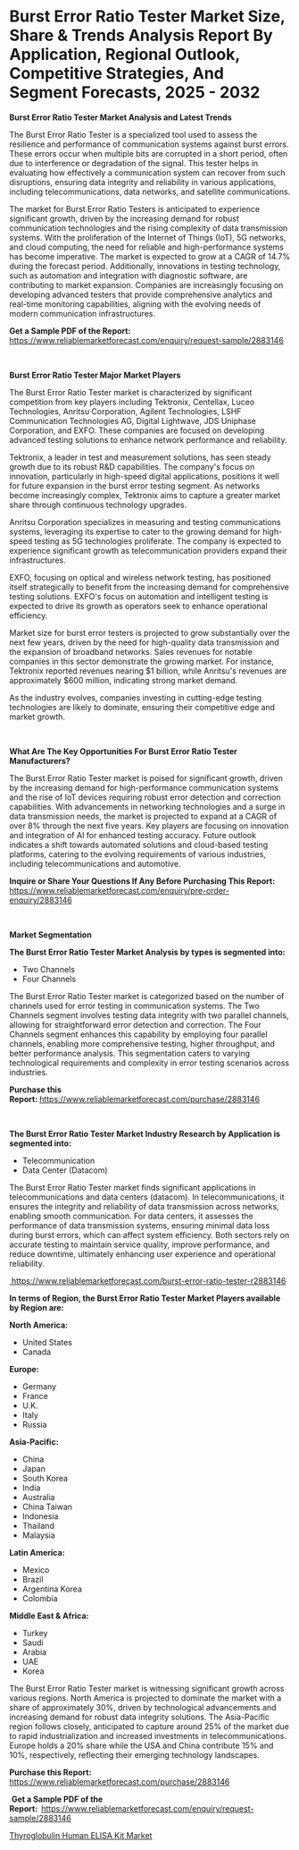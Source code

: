 <p><h1>Burst Error Ratio Tester Market Size, Share & Trends Analysis Report By Application, Regional Outlook, Competitive Strategies, And Segment Forecasts, 2025 - 2032</h1></p><p><strong>Burst Error Ratio Tester Market Analysis and Latest Trends</strong></p>
<p><p>The Burst Error Ratio Tester is a specialized tool used to assess the resilience and performance of communication systems against burst errors. These errors occur when multiple bits are corrupted in a short period, often due to interference or degradation of the signal. This tester helps in evaluating how effectively a communication system can recover from such disruptions, ensuring data integrity and reliability in various applications, including telecommunications, data networks, and satellite communications.</p><p>The market for Burst Error Ratio Testers is anticipated to experience significant growth, driven by the increasing demand for robust communication technologies and the rising complexity of data transmission systems. With the proliferation of the Internet of Things (IoT), 5G networks, and cloud computing, the need for reliable and high-performance systems has become imperative. The market is expected to grow at a CAGR of 14.7% during the forecast period. Additionally, innovations in testing technology, such as automation and integration with diagnostic software, are contributing to market expansion. Companies are increasingly focusing on developing advanced testers that provide comprehensive analytics and real-time monitoring capabilities, aligning with the evolving needs of modern communication infrastructures.</p></p>
<p><strong>Get a Sample PDF of the Report:&nbsp;</strong> <a href="https://www.reliablemarketforecast.com/enquiry/request-sample/2883146?utm_campaign=2949&utm_medium=2&utm_source=Github&utm_content=ia&utm_term=13032025&utm_id=burst-error-ratio-tester">https://www.reliablemarketforecast.com/enquiry/request-sample/2883146</a></p>
<p>&nbsp;</p>
<p><strong>Burst Error Ratio Tester Major Market Players</strong></p>
<p><p>The Burst Error Ratio Tester market is characterized by significant competition from key players including Tektronix, Centellax, Luceo Technologies, Anritsu Corporation, Agilent Technologies, LSHF Communication Technologies AG, Digital Lightwave, JDS Uniphase Corporation, and EXFO. These companies are focused on developing advanced testing solutions to enhance network performance and reliability.</p><p>Tektronix, a leader in test and measurement solutions, has seen steady growth due to its robust R&D capabilities. The company's focus on innovation, particularly in high-speed digital applications, positions it well for future expansion in the burst error testing segment. As networks become increasingly complex, Tektronix aims to capture a greater market share through continuous technology upgrades.</p><p>Anritsu Corporation specializes in measuring and testing communications systems, leveraging its expertise to cater to the growing demand for high-speed testing as 5G technologies proliferate. The company is expected to experience significant growth as telecommunication providers expand their infrastructures.</p><p>EXFO, focusing on optical and wireless network testing, has positioned itself strategically to benefit from the increasing demand for comprehensive testing solutions. EXFO's focus on automation and intelligent testing is expected to drive its growth as operators seek to enhance operational efficiency.</p><p>Market size for burst error testers is projected to grow substantially over the next few years, driven by the need for high-quality data transmission and the expansion of broadband networks. Sales revenues for notable companies in this sector demonstrate the growing market. For instance, Tektronix reported revenues nearing $1 billion, while Anritsu's revenues are approximately $600 million, indicating strong market demand.</p><p>As the industry evolves, companies investing in cutting-edge testing technologies are likely to dominate, ensuring their competitive edge and market growth.</p></p>
<p>&nbsp;</p>
<p><strong>What Are The Key Opportunities For Burst Error Ratio Tester Manufacturers?</strong></p>
<p><p>The Burst Error Ratio Tester market is poised for significant growth, driven by the increasing demand for high-performance communication systems and the rise of IoT devices requiring robust error detection and correction capabilities. With advancements in networking technologies and a surge in data transmission needs, the market is projected to expand at a CAGR of over 8% through the next five years. Key players are focusing on innovation and integration of AI for enhanced testing accuracy. Future outlook indicates a shift towards automated solutions and cloud-based testing platforms, catering to the evolving requirements of various industries, including telecommunications and automotive.</p></p>
<p><strong>Inquire or Share Your Questions If Any Before Purchasing This Report:</strong> <a href="https://www.reliablemarketforecast.com/enquiry/pre-order-enquiry/2883146?utm_campaign=2949&utm_medium=2&utm_source=Github&utm_content=ia&utm_term=13032025&utm_id=burst-error-ratio-tester">https://www.reliablemarketforecast.com/enquiry/pre-order-enquiry/2883146</a></p>
<p>&nbsp;</p>
<p><strong>Market Segmentation</strong></p>
<p><strong>The Burst Error Ratio Tester Market Analysis by types is segmented into:</strong></p>
<p><ul><li>Two Channels</li><li>Four Channels</li></ul></p>
<p><p>The Burst Error Ratio Tester market is categorized based on the number of channels used for error testing in communication systems. The Two Channels segment involves testing data integrity with two parallel channels, allowing for straightforward error detection and correction. The Four Channels segment enhances this capability by employing four parallel channels, enabling more comprehensive testing, higher throughput, and better performance analysis. This segmentation caters to varying technological requirements and complexity in error testing scenarios across industries.</p></p>
<p><strong>Purchase this Report:&nbsp;</strong><a href="https://www.reliablemarketforecast.com/purchase/2883146?utm_campaign=2949&utm_medium=2&utm_source=Github&utm_content=ia&utm_term=13032025&utm_id=burst-error-ratio-tester">https://www.reliablemarketforecast.com/purchase/2883146</a></p>
<p>&nbsp;</p>
<p><strong>The Burst Error Ratio Tester Market Industry Research by Application is segmented into:</strong></p>
<p><ul><li>Telecommunication</li><li>Data Center (Datacom)</li></ul></p>
<p><p>The Burst Error Ratio Tester market finds significant applications in telecommunications and data centers (datacom). In telecommunications, it ensures the integrity and reliability of data transmission across networks, enabling smooth communication. For data centers, it assesses the performance of data transmission systems, ensuring minimal data loss during burst errors, which can affect system efficiency. Both sectors rely on accurate testing to maintain service quality, improve performance, and reduce downtime, ultimately enhancing user experience and operational reliability.</p></p>
<p><a href="https://www.reliablemarketforecast.com/burst-error-ratio-tester-r2883146?utm_campaign=2949&utm_medium=2&utm_source=Github&utm_content=ia&utm_term=13032025&utm_id=burst-error-ratio-tester">&nbsp;https://www.reliablemarketforecast.com/burst-error-ratio-tester-r2883146</a></p>
<p><strong>In terms of Region, the Burst Error Ratio Tester Market Players available by Region are:</strong></p>
<p>
    <p> <strong> North America: </strong>
        <ul>
            <li>United States</li>
            <li>Canada</li>
        </ul>
        </p> 
    <p> <strong> Europe: </strong>
        <ul>
            <li>Germany</li>
            <li>France</li>
            <li>U.K.</li>
            <li>Italy</li>
            <li>Russia</li>
        </ul>
        </p> 
    <p> <strong> Asia-Pacific: </strong>
        <ul>
            <li>China</li>
            <li>Japan</li>
            <li>South Korea</li>
            <li>India</li>
            <li>Australia</li>
            <li>China Taiwan</li>
            <li>Indonesia</li>
            <li>Thailand</li>
            <li>Malaysia</li>
        </ul>
        </p> 
    <p> <strong> Latin America: </strong>
        <ul>
            <li>Mexico</li>
            <li>Brazil</li>
            <li>Argentina Korea</li>
            <li>Colombia</li>
        </ul>
        </p> 
    <p> <strong> Middle East & Africa: </strong>
        <ul>
            <li>Turkey</li>
            <li>Saudi</li>
            <li>Arabia</li>
            <li>UAE</li>
            <li>Korea</li>
        </ul>
    </p>
    </p>
<p><p>The Burst Error Ratio Tester market is witnessing significant growth across various regions. North America is projected to dominate the market with a share of approximately 30%, driven by technological advancements and increasing demand for robust data integrity solutions. The Asia-Pacific region follows closely, anticipated to capture around 25% of the market due to rapid industrialization and increased investments in telecommunications. Europe holds a 20% share while the USA and China contribute 15% and 10%, respectively, reflecting their emerging technology landscapes.</p></p>
<p><strong>Purchase this Report: </strong><a href="https://www.reliablemarketforecast.com/purchase/2883146?utm_campaign=2949&utm_medium=2&utm_source=Github&utm_content=ia&utm_term=13032025&utm_id=burst-error-ratio-tester">https://www.reliablemarketforecast.com/purchase/2883146</a></p>
<p>&nbsp;<strong>Get a Sample PDF of the Report:&nbsp;&nbsp;</strong><a href="https://www.reliablemarketforecast.com/enquiry/request-sample/2883146?utm_campaign=2949&utm_medium=2&utm_source=Github&utm_content=ia&utm_term=13032025&utm_id=burst-error-ratio-tester">https://www.reliablemarketforecast.com/enquiry/request-sample/2883146</a></p>
<p><strong></strong></p>
<p><p><a href="https://github.com/tumacaakesha78/Market-Research-Report-List-1/blob/main/thyroglobulin-human-elisa-kit-market.md?utm_campaign=2949&utm_medium=2&utm_source=Github&utm_content=ia&utm_term=13032025&utm_id=burst-error-ratio-tester">Thyroglobulin Human ELISA Kit Market</a></p></p>